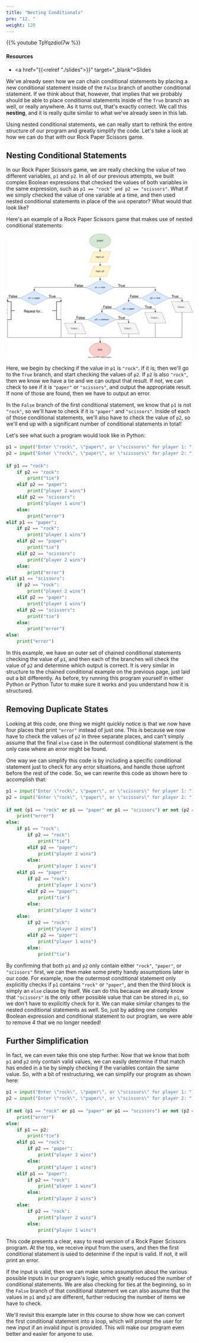 ```yaml
---
title: "Nesting Conditionals"
pre: "12. "
weight: 120
---
```


{{% youtube TpYqzdioI7w %}}

#### Resources

* <a href="{{<relref "./slides">}}" target="_blank">Slides</a>

We've already seen how we can chain conditional statements by placing a new conditional statement inside of the `False` branch of another conditional statement. If we think about that, however, that implies that we probably should be able to place conditional statements inside of the `True` branch as well, or really anywhere. As it turns out, that's exactly correct. We call this **nesting**, and it is really quite similar to what we've already seen in this lab. 

Using nested conditional statements, we can really start to rethink the entire structure of our program and greatly simplify the code. Let's take a look at how we can do that with our Rock Paper Scissors game.

## Nesting Conditional Statements

In our Rock Paper Scissors game, we are really checking the value of two different variables, `p1` and `p2`. In all of our previous attempts, we built complex Boolean expressions that checked the values of both variables in the same expression, such as `p1 == "rock" and p2 == "scissors"`. What if we simply checked the value of one variable at a time, and then used nested conditional statements in place of the `and` operator? What would that look like?

Here's an example of a Rock Paper Scissors game that makes use of nested conditional statements:

![Nested Conditionals](/images/04/nested.svg?classes=border,shadow)

Here, we begin by checking if the value in `p1` is `"rock"`. If it is, then we'll go to the `True` branch, and start checking the values of `p2`. If `p2` is also `"rock"`, then we know we have a tie and we can output that result. If not, we can check to see if it is `"paper"` or `"scissors"`, and output the appropriate result. If none of those are found, then we have to output an error.

In the `False` branch of the first conditional statement, we know that `p1` is not `"rock"`, so we'll have to check if it is `"paper"` and `"scissors"`. Inside of each of those conditional statements, we'll also have to check the value of `p2`, so we'll end up with a significant number of conditional statements in total!

Let's see what such a program would look like in Python:

```python
p1 = input("Enter \"rock\", \"paper\", or \"scissors\" for player 1: ")
p2 = input("Enter \"rock\", \"paper\", or \"scissors\" for player 2: ")

if p1 == "rock":
    if p2 == "rock":
        print("tie")
    elif p2 == "paper":
        print("player 2 wins")
    elif p2 == "scissors":
        print("player 1 wins")
    else:
        print("error") 
elif p1 == "paper":
    if p2 == "rock":
        print("player 1 wins")
    elif p2 == "paper":
        print("tie")
    elif p2 == "scissors":
        print("player 2 wins")
    else:
        print("error")
elif p1 == "scissors":
    if p2 == "rock":
        print("player 2 wins")
    elif p2 == "paper":
        print("player 1 wins")
    elif p2 == "scissors":
        print("tie")
    else:
        print("error")
else:
    print("error") 
```

In this example, we have an outer set of chained conditional statements checking the value of `p1`, and then each of the branches will check the value of `p2` and determine which output is correct. It is very similar in structure to the chained conditional example on the previous page, just laid out a bit differently. As before, try running this program yourself in either Python or Python Tutor to make sure it works and you understand how it is structured. 

## Removing Duplicate States

Looking at this code, one thing we might quickly notice is that we now have four places that print `"error"` instead of just one. This is because we now have to check the values of `p2` in three separate places, and can't simply assume that the final `else` case in the outermost conditional statement is the only case where an error might be found.

One way we can simplify this code is by including a specific conditional statement just to check for any error situations, and handle those upfront before the rest of the code. So, we can rewrite this code as shown here to accomplish that:

```python
p1 = input("Enter \"rock\", \"paper\", or \"scissors\" for player 1: ")
p2 = input("Enter \"rock\", \"paper\", or \"scissors\" for player 2: ")

if not (p1 == "rock" or p1 == "paper" or p1 == "scissors") or not (p2 == "rock" or p2 == "paper" or p2 == "scissors"):
    print("error")
else:
    if p1 == "rock":
        if p2 == "rock":
            print("tie")
        elif p2 == "paper":
            print("player 2 wins")
        else:
            print("player 1 wins")
    elif p1 == "paper":
        if p2 == "rock":
            print("player 1 wins")
        elif p2 == "paper":
            print("tie")
        else:
            print("player 2 wins")
    else:
        if p2 == "rock":
            print("player 2 wins")
        elif p2 == "paper":
            print("player 1 wins")
        else:
            print("tie")
```

By confirming that both `p1` and `p2` only contain either `"rock"`, `"paper"`, or `"scissors"` first, we can then make some pretty handy assumptions later in our code. For example, now the outermost conditional statement only explicitly checks if `p1` contains `"rock"` or `"paper"`, and then the third block is simply an `else` clause by itself. We can do this because we already know that `"scissors"` is the only other possible value that can be stored in `p1`, so we don't have to explicitly check for it. We can make similar changes to the nested conditional statements as well. So, just by adding one complex Boolean expression and conditional statement to our program, we were able to remove 4 that we no longer needed!

## Further Simplification

In fact, we can even take this one step further. Now that we know that both `p1` and `p2` only contain valid values, we can easily determine if that match has ended in a tie by simply checking if the variables contain the same value. So, with a bit of restructuring, we can simplify our program as shown here:

```python
p1 = input("Enter \"rock\", \"paper\", or \"scissors\" for player 1: ")
p2 = input("Enter \"rock\", \"paper\", or \"scissors\" for player 2: ")

if not (p1 == "rock" or p1 == "paper" or p1 == "scissors") or not (p2 == "rock" or p2 == "paper" or p2 == "scissors"):
    print("error")
else:
    if p1 == p2:
        print("tie")
    elif p1 == "rock":
        if p2 == "paper":
            print("player 2 wins")
        else:
            print("player 1 wins")
    elif p1 == "paper":
        if p2 == "rock":
            print("player 1 wins")
        else:
            print("player 2 wins")
    else:
        if p2 == "rock":
            print("player 2 wins")
        else:
            print("player 1 wins")
```

This code presents a clear, easy to read version of a Rock Paper Scissors program. At the top, we receive input from the users, and then the first conditional statement is used to determine if the input is valid. If not, it will print an error. 

If the input is valid, then we can make some assumption about the various possible inputs in our program's logic, which greatly reduced the number of conditional statements. We are also checking for ties at the beginning, so in the `False` branch of that conditional statement we can also assume that the values in `p1` and `p2` are different, further reducing the number of items we have to check.

We'll revisit this example later in this course to show how we can convert the first conditional statement into a loop, which will prompt the user for new input if an invalid input is provided. This will make our program even better and easier for anyone to use. 